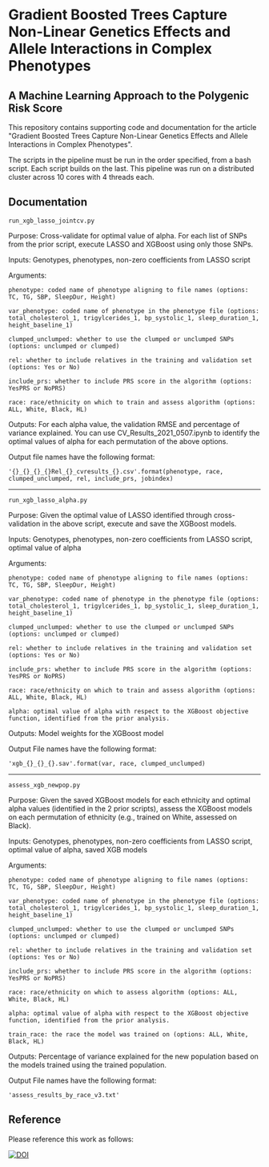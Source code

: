 # Gradient Boosted Trees Capture Non-Linear Genetics Effects and Allele Interactions in Complex Phenotypes
## A Machine Learning Approach to the Polygenic Risk Score

This repository contains supporting code and documentation for the article "Gradient Boosted Trees Capture Non-Linear Genetics Effects and Allele Interactions in Complex Phenotypes".

The scripts in the pipeline must be run in the order specified, from a bash script. Each script builds on the last. This pipeline was run on a distributed cluster across 10 cores with 4 threads each.

## Documentation

`run_xgb_lasso_jointcv.py`

Purpose: Cross-validate for optimal value of alpha. For each list of SNPs from the prior script, execute LASSO and XGBoost using only those SNPs. 

Inputs: Genotypes, phenotypes, non-zero coefficients from LASSO script 

Arguments:  

	phenotype: coded name of phenotype aligning to file names (options: TC, TG, SBP, SleepDur, Height) 

	var_phenotype: coded name of phenotype in the phenotype file (options: total_cholesterol_1, trigylcerides_1, bp_systolic_1, sleep_duration_1, height_baseline_1) 

	clumped_unclumped: whether to use the clumped or unclumped SNPs (options: unclumped or clumped) 

	rel: whether to include relatives in the training and validation set (options: Yes or No) 

	include_prs: whether to include PRS score in the algorithm (options: YesPRS or NoPRS) 

	race: race/ethnicity on which to train and assess algorithm (options: ALL, White, Black, HL) 

Outputs: For each alpha value, the validation RMSE and percentage of variance explained. You can use CV_Results_2021_0507.ipynb to identify the optimal values of alpha for each permutation of the above options. 

Output file names have the following format: 

`'{}_{}_{}_{}Rel_{}_cvresults_{}.csv'.format(phenotype, race, clumped_unclumped, rel, include_prs, jobindex)`

------------------------------------------------------------------------------------------------------------------------ 

`run_xgb_lasso_alpha.py`

Purpose: Given the optimal value of LASSO identified through cross-validation in the above script, execute and save the XGBoost models. 

Inputs: Genotypes, phenotypes, non-zero coefficients from LASSO script, optimal value of alpha 

Arguments:  

	phenotype: coded name of phenotype aligning to file names (options: TC, TG, SBP, SleepDur, Height) 

	var_phenotype: coded name of phenotype in the phenotype file (options: total_cholesterol_1, trigylcerides_1, bp_systolic_1, sleep_duration_1, height_baseline_1) 

	clumped_unclumped: whether to use the clumped or unclumped SNPs (options: unclumped or clumped) 

	rel: whether to include relatives in the training and validation set (options: Yes or No) 

	include_prs: whether to include PRS score in the algorithm (options: YesPRS or NoPRS) 

	race: race/ethnicity on which to train and assess algorithm (options: ALL, White, Black, HL) 

	alpha: optimal value of alpha with respect to the XGBoost objective function, identified from the prior analysis. 

Outputs: Model weights for the XGBoost model 

Output File names have the following format: 

`'xgb_{}_{}_{}.sav'.format(var, race, clumped_unclumped)`

------------------------------------------------------------------------------------------------------------------------ 

`assess_xgb_newpop.py`

Purpose: Given the saved XGBoost models for each ethnicity and optimal alpha values (identified in the 2 prior scripts), assess the XGBoost models on each permutation of ethnicity (e.g., trained on White, assessed on Black). 

Inputs: Genotypes, phenotypes, non-zero coefficients from LASSO script, optimal value of alpha, saved XGB models 

Arguments:  

	phenotype: coded name of phenotype aligning to file names (options: TC, TG, SBP, SleepDur, Height) 

	var_phenotype: coded name of phenotype in the phenotype file (options: total_cholesterol_1, trigylcerides_1, bp_systolic_1, sleep_duration_1, height_baseline_1) 

	clumped_unclumped: whether to use the clumped or unclumped SNPs (options: unclumped or clumped) 

	rel: whether to include relatives in the training and validation set (options: Yes or No) 

	include_prs: whether to include PRS score in the algorithm (options: YesPRS or NoPRS) 

	race: race/ethnicity on which to assess algorithm (options: ALL, White, Black, HL) 

	alpha: optimal value of alpha with respect to the XGBoost objective function, identified from the prior analysis. 

	train_race: the race the model was trained on (options: ALL, White, Black, HL) 

Outputs: Percentage of variance explained for the new population based on the models trained  using the trained population. 

Output File names have the following format: 

`'assess_results_by_race_v3.txt'`


## Reference

Please reference this work as follows:

[![DOI](https://zenodo.org/badge/366450924.svg)](https://zenodo.org/badge/latestdoi/366450924)




